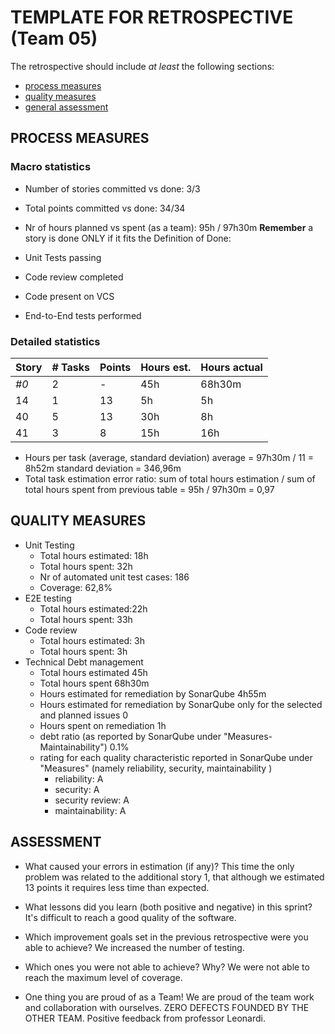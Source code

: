 TEMPLATE FOR RETROSPECTIVE (Team 05)
=====================================

The retrospective should include _at least_ the following
sections:

- [process measures](#process-measures)
- [quality measures](#quality-measures)
- [general assessment](#assessment)

## PROCESS MEASURES 

### Macro statistics

- Number of stories committed vs done: 3/3
- Total points committed vs done: 34/34
- Nr of hours planned vs spent (as a team): 95h / 97h30m
**Remember**  a story is done ONLY if it fits the Definition of Done:

- Unit Tests passing
- Code review completed
- Code present on VCS
- End-to-End tests performed


### Detailed statistics

| Story  | # Tasks | Points | Hours est. | Hours actual |
|--------|---------|--------|------------|--------------|
| _#0_   |    2    |    -   |     45h    |      68h30m  |
|  14    |    1    |    13  |      5h    |      5h      |   
|  40    |    5    |    13  |     30h    |      8h      |
|  41    |    3    |    8   |     15h    |     16h      | 




- Hours per task (average, standard deviation) 
    average = 97h30m / 11 =  8h52m
    standard deviation = 346,96m 
- Total task estimation error ratio: sum of total hours estimation / sum of total hours spent from previous table = 95h / 97h30m = 0,97

  
## QUALITY MEASURES 

- Unit Testing
  - Total hours estimated: 18h
  - Total hours spent: 32h
  - Nr of automated unit test cases: 186
  - Coverage: 62,8%
- E2E testing
  - Total hours estimated:22h 
  - Total hours spent: 33h
- Code review 
  - Total hours estimated: 3h
  - Total hours spent: 3h
- Technical Debt management
  - Total hours estimated 45h
  - Total hours spent 68h30m
  - Hours estimated for remediation by SonarQube 4h55m
  - Hours estimated for remediation by SonarQube only for the selected and planned issues 0
  - Hours spent on remediation 1h
  - debt ratio (as reported by SonarQube under "Measures-Maintainability") 0.1%
  - rating for each quality characteristic reported in SonarQube under "Measures" (namely reliability, security, maintainability )
    - reliability: A
    - security: A
    - security review: A
    - maintainability: A
  


## ASSESSMENT

- What caused your errors in estimation (if any)? This time  the only problem was related to the  additional story 1, that although we estimated 13 points it requires less time than expected.

- What lessons did you learn (both positive and negative) in this sprint?
It's difficult to reach a good quality of the software. 

- Which improvement goals set in the previous retrospective were you able to achieve? We increased the number of testing. 
  
- Which ones you were not able to achieve? Why? We were not able to reach the maximum level of coverage.  

- One thing you are proud of as a Team! 
We are proud of the team work and collaboration with ourselves.
ZERO DEFECTS FOUNDED BY THE OTHER TEAM.
Positive feedback from professor Leonardi.